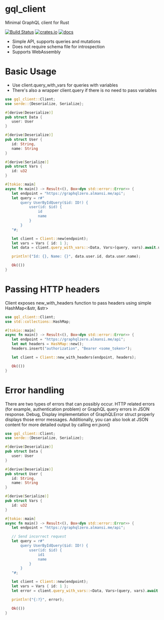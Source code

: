 # gql_client

Minimal GraphQL client for Rust

[![Build Status](https://travis-ci.com/arthurkhlghatyan/gql-client-rs.svg?branch=master)](https://travis-ci.com/arthurkhlghatyan/gql-client-rs)
[![crates.io](https://img.shields.io/crates/v/gql_client.svg)](https://crates.io/crates/gql_client)
[![docs](https://docs.rs/gql_client/badge.svg)](https://docs.rs/gql_client/latest/gql_client/)

* Simple API, supports queries and mutations
* Does not require schema file for introspection
* Supports WebAssembly

# Basic Usage

* Use client.query_with_vars for queries with variables
* There's also a wrapper client.query if there is no need to pass variables

 ```rust
use gql_client::Client;
use serde::{Deserialize, Serialize};

#[derive(Deserialize)]
pub struct Data {
    user: User
}

#[derive(Deserialize)]
pub struct User {
    id: String,
    name: String
}

#[derive(Serialize)]
pub struct Vars {
    id: u32
}

#[tokio::main]
async fn main() -> Result<(), Box<dyn std::error::Error>> {
    let endpoint = "https://graphqlzero.almansi.me/api";
    let query = r#"
        query UserByIdQuery($id: ID!) {
            user(id: $id) {
                id
                name
            }
        }
    "#;

    let client = Client::new(endpoint);
    let vars = Vars { id: 1 };
    let data = client.query_with_vars::<Data, Vars>(query, vars).await.unwrap();

    println!("Id: {}, Name: {}", data.user.id, data.user.name);

    Ok(())
}
```


# Passing HTTP headers

Client exposes new_with_headers function to pass headers
using simple HashMap<&str, &str>

 ```rust
use gql_client::Client;
use std::collections::HashMap;

#[tokio::main]
async fn main() -> Result<(), Box<dyn std::error::Error>> {
    let endpoint = "https://graphqlzero.almansi.me/api";
    let mut headers = HashMap::new();
    headers.insert("authorization", "Bearer <some_token>");

    let client = Client::new_with_headers(endpoint, headers);

    Ok(())
}
 ```

# Error handling
There are two types of errors that can possibly occur. HTTP related errors (for example, authentication problem)
or GraphQL query errors in JSON response.
Debug, Display implementation of GraphQLError struct properly displays those error messages.
Additionally, you can also look at JSON content for more detailed output by calling err.json()

 ```rust
use gql_client::Client;
use serde::{Deserialize, Serialize};

#[derive(Deserialize)]
pub struct Data {
    user: User
}

#[derive(Deserialize)]
pub struct User {
    id: String,
    name: String
}

#[derive(Serialize)]
pub struct Vars {
    id: u32
}

#[tokio::main]
async fn main() -> Result<(), Box<dyn std::error::Error>> {
    let endpoint = "https://graphqlzero.almansi.me/api";

    // Send incorrect request
    let query = r#"
        query UserByIdQuery($id: ID!) {
            user(id: $id) {
                id1
                name
            }
        }
    "#;

    let client = Client::new(endpoint);
    let vars = Vars { id: 1 };
    let error = client.query_with_vars::<Data, Vars>(query, vars).await.err();

    println!("{:?}", error);

    Ok(())
}
 ```